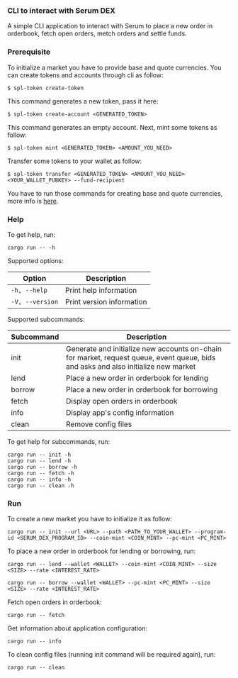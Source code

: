 ### CLI to interact with Serum DEX
A simple CLI application to interact with Serum to place a new order in orderbook, fetch open orders, metch orders and settle funds.

### Prerequisite
To initialize a market you have to provide base and quote currencies. You can create tokens and accounts through cli as follow:

```console
$ spl-token create-token 
```

This command generates a new token, pass it here:

```console
$ spl-token create-account <GENERATED_TOKEN>
```

This command generates an empty account. Next, mint some tokens as follow:

```console
$ spl-token mint <GENERATED_TOKEN> <AMOUNT_YOU_NEED>
```

Transfer some tokens to your wallet as follow:

```console
$ spl-token transfer <GENERATED_TOKEN> <AMOUNT_YOU_NEED> <YOUR_WALLET_PUBKEY> --fund-recipient
```

You have to run those commands for creating base and quote currencies, more info is [here](https://spl.solana.com/token).


### Help
To get help, run:

```console
cargo run -- -h
```

Supported options:

|Option|Description|
|-----|-----------|
|`-h, --help`|Print help information|
|`-V, --version`|Print version information|

Supported subcommands:

|Subcommand|Description|
|-----|-----------|
|init|Generate and initialize new accounts on-chain for market, request queue, event queue, bids and asks and also initialize new market|
|lend|Place a new order in orderbook for lending|
|borrow|Place a new order in orderbook for borrowing|
|fetch|Display open orders in orderbook|
|info|Display app's config information|
|clean|Remove config files|

To get help for subcommands, run:

```console
cargo run -- init -h
cargo run -- lend -h
cargo run -- borrow -h
cargo run -- fetch -h
cargo run -- info -h
cargo run -- clean -h
```


### Run

To create a new market you have to initialize it as follow:

```console
cargo run -- init --url <URL> --path <PATH_TO_YOUR_WALLET> --program-id <SERUM_DEX_PROGRAM_ID> --coin-mint <COIN_MINT> --pc-mint <PC_MINT>
```

To place a new order in orderbook for lending or borrowing, run:

```console
cargo run -- lend --wallet <WALLET> --coin-mint <COIN_MINT> --size <SIZE> --rate <INTEREST_RATE>

cargo run -- borrow --wallet <WALLET> --pc-mint <PC_MINT> --size <SIZE> --rate <INTEREST_RATE>
```

Fetch open orders in orderbook:

```console
cargo run -- fetch
```

Get information about application configuration:

```console
cargo run -- info
```

To clean config files (running init command will be required again), run:

```console
cargo run -- clean
```
